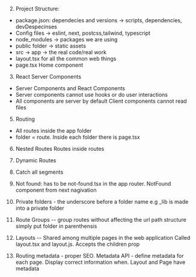 2. Project Structure:
- package.json: dependecies and versions -> scripts, dependencies, devDespecinses
- Config files -> eslint, next, postcss,tailwind, typescript
- node_modules -> packages we are using
- public folder -> static assets
- src -> app -> the real code/real work
- layout.tsx for all the common web things
- page.tsx Home component

3. React Server Components
- Server Components and React Components
- Server components cannot use hooks or do user interactions
- All components are server by default
Client components cannot read files

5. Routing
- All routes inside the app folder
- folder = route. Inside each folder there is page.tsx

6. Nested Routes
Routes inside routes

7. Dynamic Routes

8. Catch all segments

9. Not found: has to be not-found.tsx in the app router. NotFound component from next nagivation

10. Private folders - the underscore before a folder name e.g _lib is made into a private folder

11. Route Groups -- group routes without affecting the url path structure simply put folder in parenthensis

12. Layouts -- Shared among multiple pages in the web application
Called layout.tsx and layout.js. Accepts the children prop 

13. Routing metadata - proper SEO. Metadata API - define metadata for each page. Display correct information when. Layout and Page have metadata